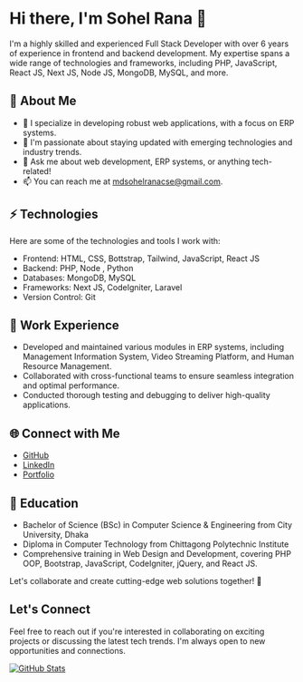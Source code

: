 # Hi there, I'm Sohel Rana 👋

I'm a highly skilled and experienced Full Stack Developer with over 6 years of experience in frontend and backend development. My expertise spans a wide range of technologies and frameworks, including PHP, JavaScript, React JS, Next JS, Node JS, MongoDB, MySQL, and more.

## 🚀 About Me

- 🔭 I specialize in developing robust web applications, with a focus on ERP systems.
- 🌱 I'm passionate about staying updated with emerging technologies and industry trends.
- 💬 Ask me about web development, ERP systems, or anything tech-related!
- 📫 You can reach me at [mdsohelranacse@gmail.com](mailto:mdsohelranacse@gmail.com).

## ⚡ Technologies

Here are some of the technologies and tools I work with:

- Frontend: HTML, CSS, Bottstrap, Tailwind, JavaScript, React JS
- Backend: PHP, Node , Python
- Databases: MongoDB, MySQL
- Frameworks: Next JS, CodeIgniter, Laravel
- Version Control: Git

## 💼 Work Experience

- Developed and maintained various modules in ERP systems, including Management Information System, Video Streaming Platform, and Human Resource Management.
- Collaborated with cross-functional teams to ensure seamless integration and optimal performance.
- Conducted thorough testing and debugging to deliver high-quality applications.

## 🌐 Connect with Me

- [GitHub](https://github.com/sohelranacse)
- [LinkedIn](https://linkedin.com/in/sohelranacse)
- [Portfolio](https://sohelranacse.github.io)

## 📝 Education

- Bachelor of Science (BSc) in Computer Science & Engineering from City University, Dhaka
- Diploma in Computer Technology from Chittagong Polytechnic Institute
- Comprehensive training in Web Design and Development, covering PHP OOP, Bootstrap, JavaScript, CodeIgniter, jQuery, and React JS.

Let's collaborate and create cutting-edge web solutions together! 🚀


## Let's Connect

Feel free to reach out if you're interested in collaborating on exciting projects or discussing the latest tech trends. I'm always open to new opportunities and connections.

[![GitHub Stats](https://github-readme-stats.vercel.app/api?username=sohelranacse&show_icons=true)](https://github.com/sohelranacse)

